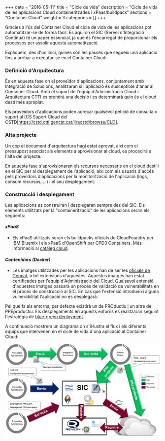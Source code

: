 +++
date        = "2016-05-11"
title       = "Cicle de vida"
description = "Cicle de vida de les aplicacions Cloud containeritzades i xPaas/buildpack"
sections    = "Container Cloud"
weight      = 3
categories  = []
+++

Gràcies a l'ús del Container Cloud el cicle de vida de les aplicacions pot automatitzar-se de forma fàcil. És aquí on el SIC (Servei d'Integració Continua) té un paper essencial, ja que és l'encarregat de proporcionar els processos per assolir aquesta automatització.

Expliquem, des d'un inici, quines són les passes que segueix una aplicació fins a arribar a executar-se en el Container Cloud:

### Definició d'Arquitectura

És en aquesta fase on el proveïdor d'aplicacions, conjuntament amb Integració de Solucions, analitzaran si l'aplicació és susceptible d'anar al Container Cloud. Amb el suport de l'equip d'Administració Cloud i Arquitectura CTTI es prendrà una decisió i es determinarà quin és el cloud destí més apropiat.

Els proveïdors d'aplicacions poden adreçar qualsevol petició de consulta o suport al [CS Suport Cloud del CSTD|https://cstd.ctti.gencat.cat/jiracstd/browse/CLD].

### Alta projecte

Un cop el document d'arquitectura hagi estat aprovat, així com el pressupost associat als elements a aprovisionar al cloud, es procedirà a l'alta del projecte.

En aquesta fase s'aprovisionaran els recursos necessaris en el cloud destí i en el SIC per al desplegament de l'aplicació, així com els usuaris d'accés pels proveïdors d'aplicacions per la monitorització de l'aplicació (logs, consum recursos, ...) i el seu desplegament.

### Construcció i desplegament

Les aplicacions es construiran i desplegaran sempre des del SIC. Els elements utilitzats per la "containerització" de les aplicacions seran els següents:

#### _xPaaS_

* Els xPaaS utilitzats seran els buildpacks oficials de CloudFoundry per IBM Bluemix i els xPaaS d'OpenShift per CPD3 Containers. Més informació al [catàleg cloud](http://canigo.ctti.gencat.cat/cloud/cataleg/#xpaas:60ff5dd56c9d5f883640685f4f912b83). 

#### _Contenidors (Docker)_

* Les imatges utilitzades per les aplicacions han de ser les [oficials de Gencat](http://canigo.ctti.gencat.cat/cloud/cataleg/#contenidors-docker:60ff5dd56c9d5f883640685f4f912b83), o bé extensions d'aquestes. Aquestes imatges han estat certificades per l'equip d'Administració del Cloud. Qualsevol extensió d'aquestes imatges passarà un procés de validació de vulnerabilitats en el procés de construcció al SIC. En cas que l'extensió introdueixi alguna vulnerabilitat l'aplicació no es desplegarà.

Pel que fa als entorns, per defecte existirà un de PROductiu i un altre de PREproductiu. Els desplegaments en aquests entorns es realitzaran seguint l'estratègia de [blue-green deployment](http://martinfowler.com/bliki/BlueGreenDeployment.html).

  
  

A continuació mostrem un diagrama on s'il·lustra el flux i els diferents equips que intervenen en el cicle de vida d'una aplicació al Container Cloud:

![Cicle de Vida Container Cloud](/related/cloud/lifecycle.png)
